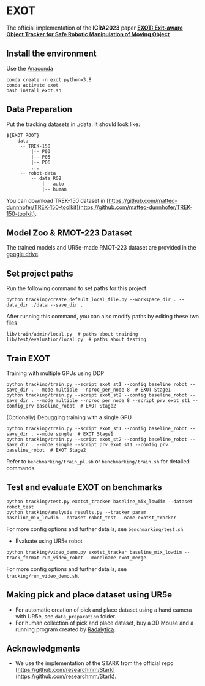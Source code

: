 # EXOT
The official implementation of the **ICRA2023** paper [**EXOT: Exit-aware Object Tracker for Safe Robotic Manipulation of Moving Object**](https://arxiv.org/abs/2306.05262)

## Install the environment
Use the [Anaconda](https://www.anaconda.com/)
```
conda create -n exot python=3.8
conda activate exot
bash install_exot.sh
```

## Data Preparation
Put the tracking datasets in ./data. It should look like:
   ```
   ${EXOT_ROOT}
    -- data
        -- TREK-150
            |-- P03
            |-- P05
            |-- P06
            ...
        -- robot-data
            -- data_RGB
            	|-- auto
            	|-- human
   ```
You can download TREK-150 dataset in [https://github.com/matteo-dunnhofer/TREK-150-toolkit](https://github.com/matteo-dunnhofer/TREK-150-toolkit).

## Model Zoo & RMOT-223 Dataset
The trained models and UR5e-made RMOT-223 dataset are provided in the [google drive](https://drive.google.com/drive/folders/1C75Q1t4bNeECwmxt7YUoPgIwYNyE4muu?usp=sharing).

## Set project paths
Run the following command to set paths for this project
```
python tracking/create_default_local_file.py --workspace_dir . --data_dir ./data --save_dir .
```
After running this command, you can also modify paths by editing these two files
```
lib/train/admin/local.py  # paths about training
lib/test/evaluation/local.py  # paths about testing
```

## Train EXOT
Training with multiple GPUs using DDP
```
python tracking/train.py --script exot_st1 --config baseline_robot --save_dir . --mode multiple --nproc_per_node 8  # EXOT Stage1
python tracking/train.py --script exot_st2 --config baseline_robot --save_dir . --mode multiple --nproc_per_node 8 --script_prv exot_st1 --config_prv baseline_robot  # EXOT Stage2
```
(Optionally) Debugging training with a single GPU
```
python tracking/train.py --script exot_st1 --config baseline_robot --save_dir . --mode single  # EXOT Stage1
python tracking/train.py --script exot_st2 --config baseline_robot --save_dir . --mode single --script_prv exot_st1 --config_prv baseline_robot  # EXOT Stage2
```
Refer to `benchmarking/train_pl.sh` or `benchmarking/train.sh` for detailed commands.

## Test and evaluate EXOT on benchmarks

```
python tracking/test.py exotst_tracker baseline_mix_lowdim --dataset robot_test 
python tracking/analysis_results.py --tracker_param baseline_mix_lowdim --dataset robot_test --name exotst_tracker
```
For more config options and further details, see `benchmarking/test.sh`. 
- Evaluate using UR5e robot 
```
python tracking/video_demo.py exotst_tracker baseline_mix_lowdim --track_format run_video_robot --modelname exot_merge
```
For more config options and further details, see `tracking/run_video_demo.sh`.

## Making pick and place dataset using UR5e
- For automatic creation of pick and place dataset using a hand camera with UR5e, see `data_preparation` folder.
- For human collection of pick and place dataset, buy a 3D Mouse and a running program created by [Radalytica](https://www.universal-robots.com/plus/products/radalytica/3d-mouse-move/). 


## Acknowledgments
* We use the implementation of the STARK from the official repo [https://github.com/researchmm/Stark](https://github.com/researchmm/Stark).  

